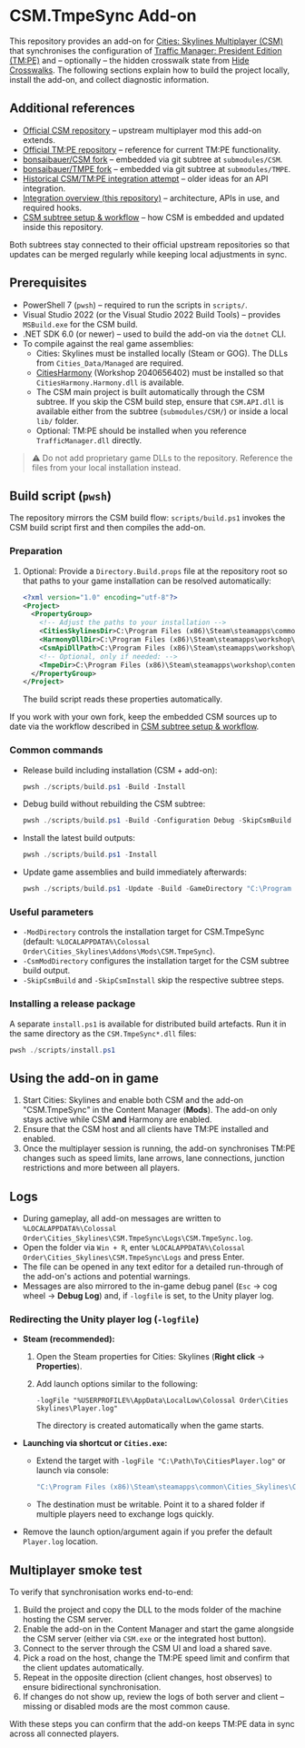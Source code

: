 # CSM.TmpeSync Add-on

This repository provides an add-on for [Cities: Skylines Multiplayer (CSM)](https://github.com/CitiesSkylinesMultiplayer/CSM)
that synchronises the configuration of [Traffic Manager: President Edition (TM:PE)](https://github.com/CitiesSkylinesMods/TMPE)
and – optionally – the hidden crosswalk state from [Hide Crosswalks](https://github.com/CitiesSkylinesMods/HideCrosswalks).
The following sections explain how to build the project locally, install the add-on, and collect diagnostic information.

## Additional references

* [Official CSM repository](https://github.com/CitiesSkylinesMultiplayer/CSM) – upstream multiplayer mod this add-on extends.
* [Official TM:PE repository](https://github.com/CitiesSkylinesMods/TMPE) – reference for current TM:PE functionality.
* [bonsaibauer/CSM fork](https://github.com/bonsaibauer/CSM) – embedded via git subtree at `submodules/CSM`.
* [bonsaibauer/TMPE fork](https://github.com/bonsaibauer/TMPE) – embedded via git subtree at `submodules/TMPE`.
* [Historical CSM/TM:PE integration attempt](https://github.com/MightyWizard/TMPE/tree/CSM-API-Implementation) – older ideas for an API integration.
* [Integration overview (this repository)](docs/IntegrationOverview.md) – architecture, APIs in use, and required hooks.
* [CSM subtree setup & workflow](docs/CSM-Subtree-Setup.md) – how CSM is embedded and updated inside this repository.

Both subtrees stay connected to their official upstream repositories so that updates can be merged regularly while keeping local adjustments in sync.

## Prerequisites

* PowerShell 7 (`pwsh`) – required to run the scripts in `scripts/`.
* Visual Studio 2022 (or the Visual Studio 2022 Build Tools) – provides `MSBuild.exe` for the CSM build.
* .NET SDK 6.0 (or newer) – used to build the add-on via the `dotnet` CLI.
* To compile against the real game assemblies:
  * Cities: Skylines must be installed locally (Steam or GOG). The DLLs from `Cities_Data/Managed` are required.
  * [CitiesHarmony](https://steamcommunity.com/workshop/filedetails/?id=2040656402) (Workshop 2040656402) must be installed so that `CitiesHarmony.Harmony.dll` is available.
  * The CSM main project is built automatically through the CSM subtree. If you skip the CSM build step, ensure that `CSM.API.dll` is available either from the subtree (`submodules/CSM/`) or inside a local `lib/` folder.
  * Optional: TM:PE should be installed when you reference `TrafficManager.dll` directly.

> ⚠️ Do not add proprietary game DLLs to the repository. Reference the files from your local installation instead.

## Build script (`pwsh`)

The repository mirrors the CSM build flow: `scripts/build.ps1` invokes the CSM build script first and then compiles the add-on.

### Preparation

1. Optional: Provide a `Directory.Build.props` file at the repository root so that paths to your game installation can be resolved automatically:

   ```xml
   <?xml version="1.0" encoding="utf-8"?>
   <Project>
     <PropertyGroup>
       <!-- Adjust the paths to your installation -->
       <CitiesSkylinesDir>C:\Program Files (x86)\Steam\steamapps\common\Cities_Skylines</CitiesSkylinesDir>
       <HarmonyDllDir>C:\Program Files (x86)\Steam\steamapps\workshop\content\255710\2040656402</HarmonyDllDir>
       <CsmApiDllPath>C:\Program Files (x86)\Steam\steamapps\workshop\content\255710\1558438291\CSM.API.dll</CsmApiDllPath>
       <!-- Optional, only if needed: -->
       <TmpeDir>C:\Program Files (x86)\Steam\steamapps\workshop\content\255710\1637663252</TmpeDir>
     </PropertyGroup>
   </Project>
   ```

   The build script reads these properties automatically.

If you work with your own fork, keep the embedded CSM sources up to date via the workflow described in [CSM subtree setup & workflow](docs/CSM-Subtree-Setup.md).

### Common commands

* Release build including installation (CSM + add-on):

   ```powershell
   pwsh ./scripts/build.ps1 -Build -Install
   ```

* Debug build without rebuilding the CSM subtree:

   ```powershell
   pwsh ./scripts/build.ps1 -Build -Configuration Debug -SkipCsmBuild -SkipCsmInstall
   ```

* Install the latest build outputs:

   ```powershell
   pwsh ./scripts/build.ps1 -Install
   ```

* Update game assemblies and build immediately afterwards:

   ```powershell
   pwsh ./scripts/build.ps1 -Update -Build -GameDirectory "C:\Program Files (x86)\Steam\steamapps\common\Cities_Skylines"
   ```

### Useful parameters

* `-ModDirectory` controls the installation target for CSM.TmpeSync (default: `%LOCALAPPDATA%\Colossal Order\Cities_Skylines\Addons\Mods\CSM.TmpeSync`).
* `-CsmModDirectory` configures the installation target for the CSM subtree build output.
* `-SkipCsmBuild` and `-SkipCsmInstall` skip the respective subtree steps.

### Installing a release package

A separate `install.ps1` is available for distributed build artefacts. Run it in the same directory as the `CSM.TmpeSync*.dll` files:

```powershell
pwsh ./scripts/install.ps1
```

## Using the add-on in game

1. Start Cities: Skylines and enable both CSM and the add-on "CSM.TmpeSync" in the Content Manager (**Mods**). The add-on only stays active while CSM **and** Harmony are enabled.
2. Ensure that the CSM host and all clients have TM:PE installed and enabled.
3. Once the multiplayer session is running, the add-on synchronises TM:PE changes such as speed limits, lane arrows, lane connections, junction restrictions and more between all players.

## Logs

* During gameplay, all add-on messages are written to `%LOCALAPPDATA%\Colossal Order\Cities_Skylines\CSM.TmpeSync\Logs\CSM.TmpeSync.log`.
* Open the folder via `Win + R`, enter `%LOCALAPPDATA%\Colossal Order\Cities_Skylines\CSM.TmpeSync\Logs` and press Enter.
* The file can be opened in any text editor for a detailed run-through of the add-on's actions and potential warnings.
* Messages are also mirrored to the in-game debug panel (`Esc` → cog wheel → **Debug Log**) and, if `-logfile` is set, to the Unity player log.

### Redirecting the Unity player log (`-logfile`)

* **Steam (recommended):**
  1. Open the Steam properties for Cities: Skylines (**Right click** → **Properties**).
  2. Add launch options similar to the following:

     ```
     -logFile "%USERPROFILE%\AppData\LocalLow\Colossal Order\Cities Skylines\Player.log"
     ```

     The directory is created automatically when the game starts.
* **Launching via shortcut or `Cities.exe`:**
  * Extend the target with `-logFile "C:\Path\To\CitiesPlayer.log"` or launch via console:

    ```powershell
    "C:\Program Files (x86)\Steam\steamapps\common\Cities_Skylines\Cities.exe" -logFile "C:\Temp\CitiesPlayer.log"
    ```

  * The destination must be writable. Point it to a shared folder if multiple players need to exchange logs quickly.
* Remove the launch option/argument again if you prefer the default `Player.log` location.

## Multiplayer smoke test

To verify that synchronisation works end-to-end:

1. Build the project and copy the DLL to the mods folder of the machine hosting the CSM server.
2. Enable the add-on in the Content Manager and start the game alongside the CSM server (either via `CSM.exe` or the integrated host button).
3. Connect to the server through the CSM UI and load a shared save.
4. Pick a road on the host, change the TM:PE speed limit and confirm that the client updates automatically.
5. Repeat in the opposite direction (client changes, host observes) to ensure bidirectional synchronisation.
6. If changes do not show up, review the logs of both server and client – missing or disabled mods are the most common cause.

With these steps you can confirm that the add-on keeps TM:PE data in sync across all connected players.
